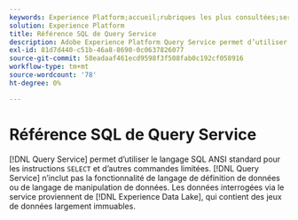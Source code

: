 ```yaml
---
keywords: Experience Platform;accueil;rubriques les plus consultées;service de requête;service de requête;sql;référence sql;
solution: Experience Platform
title: Référence SQL de Query Service
description: Adobe Experience Platform Query Service permet d’utiliser le langage SQL ANSI standard pour les instructions SELECT et d’autres commandes limitées.
exl-id: 81d7d440-c51b-46a8-8690-0c0637826077
source-git-commit: 58eadaaf461ecd9598f3f508fab0c192cf058916
workflow-type: tm+mt
source-wordcount: '78'
ht-degree: 0%

---
```


# Référence SQL de Query Service

[!DNL Query Service] permet d’utiliser le langage SQL ANSI standard pour les instructions `SELECT` et d’autres commandes limitées. [!DNL Query Service] n’inclut pas la fonctionnalité de langage de définition de données ou de langage de manipulation de données. Les données interrogées via le service proviennent de [!DNL Experience Data Lake], qui contient des jeux de données largement immuables.
